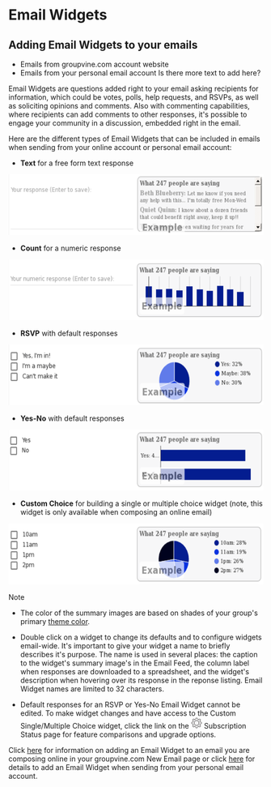 # Email Widgets

<span id="gv-5widgets-2ewadd"></span>
## Adding Email Widgets to your emails

<span class="todo">
  
* Emails from groupvine.com account website
* Emails from your personal email account
Is there more text to add here?

</span> <!-- todo -->

Email Widgets are questions added right to your email asking recipients for information, which could be votes, polls, help requests, and RSVPs, 
as well as soliciting 
opinions and comments.  Also with commenting capabilities, where recipients can add comments to other responses, it's possible to engage your community 
in a discussion, embedded right in the email.  

Here are the different types of Email Widgets that can be included in emails when sending from your online account or personal email account:

* **Text** for a free form text response
<img src="/docimages/ew-text-example.png" height="120">

* **Count** for a numeric response
<img src="/docimages/ew-numeric-example.png" height="120">

* **RSVP** with default responses
<img src="/docimages/ew-rsvp-example.png" height="120">

* **Yes-No** with default responses
<img src="/docimages/ew-yes-no-example.png" height="120">

<span class="sub g4s">
  
* **Custom Choice** for building a single or multiple choice widget (note, this widget is only available when composing an online email)
<img src="/docimages/ew-custom-choice-example.png" height="120">

</span> <!-- sub g4s -->

Note

* The color of the summary images are based on shades of your group's primary [theme color](/3-send/4-sendSettings.md?[LINK-QARGS-DOC]#gv-2members-4sendsettings-theme-colors).

* Double click on a widget to change its defaults and to configure widgets email-wide.  It's important to give your widget a name to briefly describes it's purpose.  The name is used in several places:  the caption to the widget's summary image's in the Email Feed, the column label when responses are downloaded to a spreadsheet, and the widget's description when hovering over its response in the reponse listing.  Email Widget names are limited to 32 characters.

<span class="free">

* Default responses for an RSVP or Yes-No Email Widget cannot be edited.  To make widget changes and have access to the Custom Single/Multiple Choice widget, click the link on the <img src="/docimages/transparent-gear-icon.png" height="22"> Subscription Status page 
for feature comparisons and upgrade options.

</span> <!-- free -->

Click [here](/3-send/1-sendOnline.md?[LINK-QARGS-DOC]#gv-3send-1sendOnline) for information on adding an Email Widget to an email you are composing online in your groupvine.com New Email page or click [here](/3-send/2-sendInbox.md?[LINK-QARGS-DOC]#gv-3send-2sendInbox) for details to add an Email Widget when sending from your personal email account.

